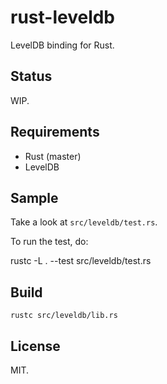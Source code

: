 # rust-leveldb

LevelDB binding for Rust.

## Status

WIP.

## Requirements

* Rust (master)
* LevelDB

## Sample

Take a look at `src/leveldb/test.rs`.

To run the test, do:

rustc -L . --test src/leveldb/test.rs

## Build

`rustc src/leveldb/lib.rs`

## License

MIT.
